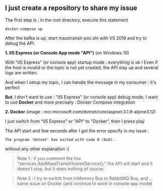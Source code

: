 

## I just create a repository to share my issue

The first step is : in the root directory, execute this statement 

    docker-compose up


After the kafka is up, start masstransit-poc.sln with VS 2019 and try to debug the API.

**1. IIS Express (or Console App mode "API")** (on Windows 10)

With "IIS Express" (or console app) startup mode : everything is ok !
Even if the host is invalid or the topic is not yet created, the API stay up and several logs are written.

And when I setup my topic, I can handle the message in my consumer : it's perfect

**But**, I don't want to use : "IIS Express" (or console app) debug mode, I want to use **Docker** and more precisely : Docker Compose integration

**2. Docker** (image : mcr.microsoft.com/dotnet/core/aspnet:3.1.9-alpine3.12)

I just switch from "IIS Express" or "API" to "Docker", then I press play

The API start and few seconds after I got the error specify in my issue : 

    The program 'dotnet' has exited with code 0 (0x0).

without any other explanation :(

> Note 1 :  if you comment the line
> "services.AddMassTransitHostedService();" the API will start and it
> doesn't stop, but it does nothing of course.

> Note 2 :  I try to switch from InMemory Bus to RabbitMQ Bus, and ... same issue on Docker (and continue to work in console app mode)

